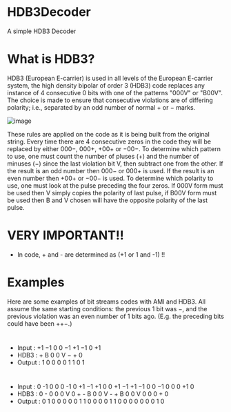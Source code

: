 # HDB3Decoder
A simple HDB3 Decoder

# What is HDB3?
HDB3 (European E-carrier) is used in all levels of the European E-carrier system, the high density bipolar of order 3 (HDB3) code replaces any instance of 4 consecutive 0 bits with one of the patterns "000V" or "B00V". The choice is made to ensure that consecutive violations are of differing polarity; i.e., separated by an odd number of normal + or − marks.

![image](https://github.com/user-attachments/assets/560a7836-a478-4f8e-8cda-50917517e2cc)

These rules are applied on the code as it is being built from the original string. Every time there are 4 consecutive zeros in the code they will be replaced by either 000−, 000+, +00+ or −00−. To determine which pattern to use, one must count the number of pluses (+) and the number of minuses (−) since the last violation bit V, then subtract one from the other. If the result is an odd number then 000− or 000+ is used. If the result is an even number then +00+ or −00− is used. To determine which polarity to use, one must look at the pulse preceding the four zeros. If 000V form must be used then V simply copies the polarity of last pulse, if B00V form must be used then B and V chosen will have the opposite polarity of the last pulse.

# VERY IMPORTANT!!
+ In code, + and - are determined as (+1 or 1 and -1) !!

# Examples
Here are some examples of bit streams codes with AMI and HDB3. All assume the same starting conditions: the previous 1 bit was −, and the previous violation was an even number of 1 bits ago. (E.g. the preceding bits could have been ++−.)
#
+ Input :	+1 −1 0 0 −1 +1 −1 0 +1
+ HDB3 :	+ B 0 0 V − + 0
+ Output : 1 0 0 0 0 1 1 0 1
#
+ Input :	0 -1 0 0 0 -1 0 +1 −1 +1 0 0 +1 −1 +1 −1 0 0 −1 0 0 0 +1 0
+ HDB3 :	0 - 0 0 0 V 0 + - B 0 0 V - + B 0 0 V 0 0 0 + 0
+ Output : 0 1 0 0 0 0 0 1 1 0 0 0 0 1 1 0 0 0 0 0 0 0 1 0
